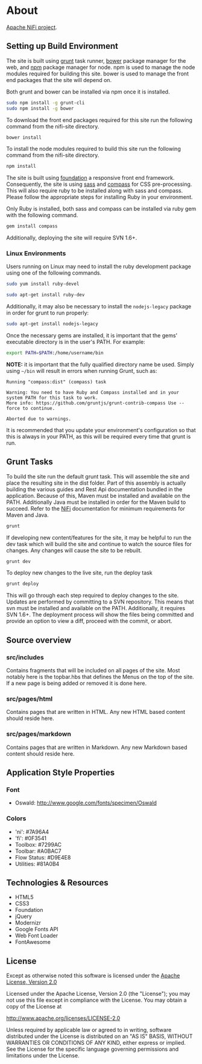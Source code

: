 <!--
  Licensed to the Apache Software Foundation (ASF) under one or more
  contributor license agreements.  See the NOTICE file distributed with
  this work for additional information regarding copyright ownership.
  The ASF licenses this file to You under the Apache License, Version 2.0
  (the "License"); you may not use this file except in compliance with
  the License.  You may obtain a copy of the License at
      http://www.apache.org/licenses/LICENSE-2.0
  Unless required by applicable law or agreed to in writing, software
  distributed under the License is distributed on an "AS IS" BASIS,
  WITHOUT WARRANTIES OR CONDITIONS OF ANY KIND, either express or implied.
  See the License for the specific language governing permissions and
  limitations under the License.
-->
# About
[Apache NiFi project](http://nifi.apache.org).

## Setting up Build Environment

The site is built using [grunt][] task runner, [bower][] package manager for
the web, and [npm][] package manager for node. npm is used to manage the
node modules required for building this site. bower is used to manage the
front end packages that the site will depend on.

Both grunt and bower can be installed via npm once it is installed.

```bash
sudo npm install -g grunt-cli
sudo npm install -g bower
```

To download the front end packages required for this site run the following
command from the nifi-site directory.

```bash
bower install
```

To install the node modules required to build this site run the following
command from the nifi-site directory.

```bash
npm install
```

The site is built using [foundation][] a responsive front end framework.
Consequently, the site is using [sass][] and [compass][] for CSS pre-processing.
This will also require ruby to be installed along with sass and compass. Please
follow the appropriate steps for installing Ruby in your environment.

Only Ruby is installed, both sass and compass can be installed via ruby gem with
the following command.

```bash
gem install compass
```

Additionally, deploying the site will require SVN 1.6+.

[grunt]: http://gruntjs.com/
[bower]: http://bower.io/
[npm]: http://www.npmjs.com/
[foundation]: http://foundation.zurb.com/
[sass]: http://sass-lang.com/
[compass]: http://compass-style.org/

### Linux Environments

Users running on Linux may need to install the ruby development package using
one of the following commands.

```bash
sudo yum install ruby-devel
```
```bash
sudo apt-get install ruby-dev
```

Additionally, it may also be necessary to install the `nodejs-legacy` package in order for
grunt to run properly:

```bash
sudo apt-get install nodejs-legacy
```

Once the necessary gems are installed, it is important that the gems' executable directory is
in the user's PATH. For example:

```bash
export PATH=$PATH:/home/username/bin
```

**NOTE:** it is important that the fully qualified directory name be used. Simply using `~/bin` will
result in errors when running Grunt, such as:

```
Running "compass:dist" (compass) task
```

```
Warning: You need to have Ruby and Compass installed and in your system PATH for this task to work.
More info: https://github.com/gruntjs/grunt-contrib-compass Use --force to continue.
```

```
Aborted due to warnings.
```

It is recommended that you update your environment's configuration so that this is always in your PATH,
as this will be required every time that grunt is run.

## Grunt Tasks

To build the site run the default grunt task. This will assemble the site and
place the resulting site in the dist folder. Part of this assembly is actually
building the various guides and Rest Api documentation bundled in the application.
Because of this, Maven must be installed and available on the PATH. Additionally Java
must be installed in order for the Maven build to succeed. Refer to the [NiFi][]
documentation for minimum requirements for Maven and Java.

[NiFi]: https://nifi.incubator.apache.org/quickstart.html

```bash
grunt
```

If developing new content/features for the site, it may be helpful to run
the dev task which will build the site and continue to watch the source
files for changes. Any changes will cause the site to be rebuilt.

```bash
grunt dev
```

To deploy new changes to the live site, run the deploy task

```bash
grunt deploy
```

This will go through each step required to deploy changes to the site. Updates
are performed by committing to a SVN repository. This means that svn must be installed
and available on the PATH. Additionally, it requires SVN 1.6+. The deployment
process will show the files being committed and provide an option to view a diff,
proceed with the commit, or abort.

## Source overview

### src/includes

Contains fragments that will be included on all pages of the site. Most notably
here is the topbar.hbs that defines the Menus on the top of the site. If a new
page is being added or removed it is done here.

### src/pages/html

Contains pages that are written in HTML. Any new HTML based content should reside here.

### src/pages/markdown

Contains pages that are written in Markdown. Any new Markdown based content should
reside here.

## Application Style Properties

### Font
- Oswald: http://www.google.com/fonts/specimen/Oswald

### Colors
- 'ni':  #7A96A4
- 'fi':  #0F3541
- Toolbox:  #7299AC
- Toolbar:  #A0BAC7
- Flow Status: #D9E4E8
- Utilities: #81A0B4

## Technologies & Resources
- HTML5
- CSS3
- Foundation
- jQuery
- Modernizr
- Google Fonts API
- Web Font Loader
- FontAwesome

## License

Except as otherwise noted this software is licensed under the
[Apache License, Version 2.0](http://www.apache.org/licenses/LICENSE-2.0.html)

Licensed under the Apache License, Version 2.0 (the "License");
you may not use this file except in compliance with the License.
You may obtain a copy of the License at

  http://www.apache.org/licenses/LICENSE-2.0

Unless required by applicable law or agreed to in writing, software
distributed under the License is distributed on an "AS IS" BASIS,
WITHOUT WARRANTIES OR CONDITIONS OF ANY KIND, either express or implied.
See the License for the specific language governing permissions and
limitations under the License.

